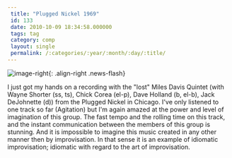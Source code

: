 ```yaml
---
 title: "Plugged Nickel 1969"
 id: 133
 date: 2010-10-09 18:34:58.000000
 tags: tag
 category: comp
 layout: single
 permalink: /:categories/:year/:month/:day/:title/
---
```

![image-right](/assets/images/){: .align-right .news-flash}

I just got my hands on a recording with the "lost" Miles Davis Quintet (with Wayne Shorter (ss, ts), Chick Corea (el-p), Dave Holland (b, el-b), Jack DeJohnette (d)) from the Plugged Nickel in Chicago. I've only listened to one track so far (Agitation) but I'm again amazed at the power and level of imagination of this group. The fast tempo and the rolling time on this track, and the instant communication between the members of this group is stunning. And it is impossible to imagine this music created in any other manner then by improvisation. In that sense it is an example of idiomatic improvisation; idiomatic with regard to the art of improvisation.

